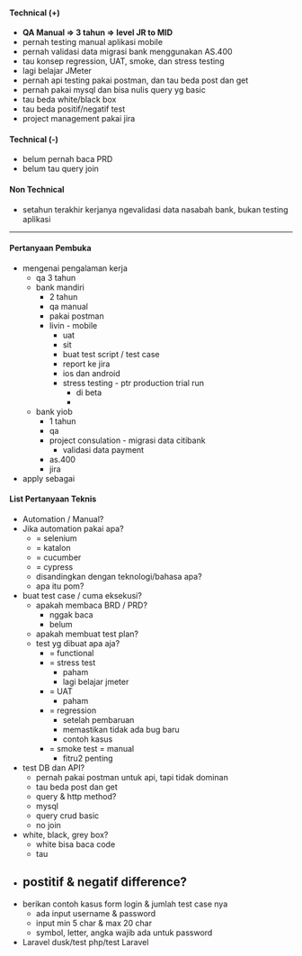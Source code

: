 #### Technical (+) 

- **QA Manual => 3 tahun => level JR to MID**  
- pernah testing manual aplikasi mobile
- pernah validasi data migrasi bank menggunakan AS.400
- tau konsep regression, UAT, smoke, dan stress testing
- lagi belajar JMeter
- pernah api testing pakai postman, dan tau beda post dan get
- pernah pakai mysql dan bisa nulis query yg basic
- tau beda white/black box
- tau beda positif/negatif test
- project management pakai jira

#### Technical (-)

- belum pernah baca PRD
- belum tau query join

#### Non Technical  

- setahun terakhir kerjanya ngevalidasi data nasabah bank, bukan testing aplikasi

---

#### Pertanyaan Pembuka

- mengenai pengalaman kerja
	- qa 3 tahun
	- bank mandiri
		- 2 tahun
		- qa manual
		- pakai postman
		- livin - mobile
			- uat
			- sit
			- buat test script / test case
			- report ke jira
			- ios dan android
			- stress testing - ptr production trial run
				- di beta
				- 
	- bank yiob
		- 1 tahun
		- qa
		- project consulation - migrasi data citibank
			- validasi data payment
		- as.400
		- jira
- apply sebagai


#### List Pertanyaan Teknis

- Automation / Manual?  
- Jika automation pakai apa?
	- = selenium
	- = katalon
	- = cucumber
	- = cypress
	- disandingkan dengan teknologi/bahasa apa?
	- apa itu pom?
- buat test case / cuma eksekusi?
	- apakah membaca BRD / PRD?
		- nggak baca
		- belum
	- apakah membuat test plan?
	- test yg dibuat apa aja?
		- = functional
		- = stress test
			- paham
			- lagi belajar jmeter
		- = UAT
			- paham
		- = regression
			- setelah pembaruan
			- memastikan tidak ada bug baru
			- contoh kasus
		- = smoke test = manual
			- fitru2 penting
- test DB dan API?
	- pernah pakai postman untuk api, tapi tidak dominan
	- tau beda post dan get
	- query & http method?
	- mysql
	- query crud basic 
	- no join
- white, black, grey box?
	- white bisa baca code
	- tau
- postitif & negatif difference?
	- 
- berikan contoh kasus form login & jumlah test case nya
	- ada input username & password
	- input min 5 char & max 20 char
	- symbol, letter, angka wajib ada untuk password
- Laravel dusk/test php/test Laravel
